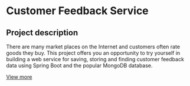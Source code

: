 # Customer Feedback Service

## Project description

There are many market places on the Internet and customers often rate goods they buy. This project offers you an opportunity to try yourself in building a web service for saving, storing and finding customer feedback data using Spring Boot and the popular MongoDB database.

[View more](https://hyperskill.org/projects/409)
